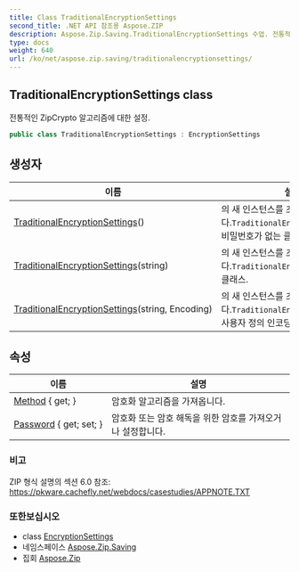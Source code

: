 ```yaml
---
title: Class TraditionalEncryptionSettings
second_title: .NET API 참조용 Aspose.ZIP
description: Aspose.Zip.Saving.TraditionalEncryptionSettings 수업. 전통적인 ZipCrypto 알고리즘에 대한 설정.
type: docs
weight: 640
url: /ko/net/aspose.zip.saving/traditionalencryptionsettings/
---
```

## TraditionalEncryptionSettings class

전통적인 ZipCrypto 알고리즘에 대한 설정.

```csharp
public class TraditionalEncryptionSettings : EncryptionSettings
```

## 생성자

| 이름 | 설명 |
| --- | --- |
| [TraditionalEncryptionSettings](traditionalencryptionsettings/#constructor)() | 의 새 인스턴스를 초기화합니다.`TraditionalEncryptionSettings`비밀번호가 없는 클래스. |
| [TraditionalEncryptionSettings](traditionalencryptionsettings/#constructor_1)(string) | 의 새 인스턴스를 초기화합니다.`TraditionalEncryptionSettings` 클래스. |
| [TraditionalEncryptionSettings](traditionalencryptionsettings/#constructor_2)(string, Encoding) | 의 새 인스턴스를 초기화합니다.`TraditionalEncryptionSettings` 사용자 정의 인코딩이 있는 클래스. |

## 속성

| 이름 | 설명 |
| --- | --- |
| [Method](../../aspose.zip.saving/encryptionsettings/method/) { get; } | 암호화 알고리즘을 가져옵니다. |
| [Password](../../aspose.zip.saving/encryptionsettings/password/) { get; set; } | 암호화 또는 암호 해독을 위한 암호를 가져오거나 설정합니다. |

### 비고

ZIP 형식 설명의 섹션 6.0 참조: https://pkware.cachefly.net/webdocs/casestudies/APPNOTE.TXT

### 또한보십시오

* class [EncryptionSettings](../encryptionsettings/)
* 네임스페이스 [Aspose.Zip.Saving](../../aspose.zip.saving/)
* 집회 [Aspose.Zip](../../)


